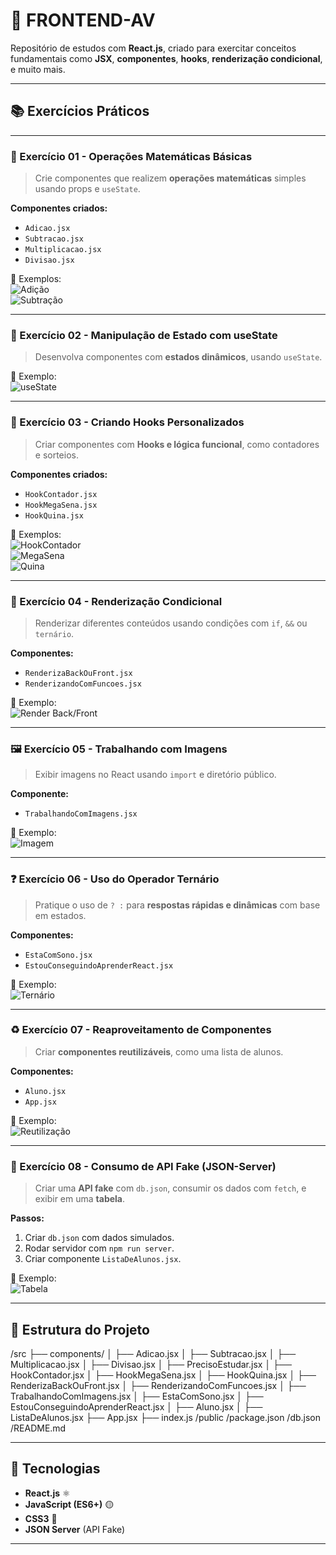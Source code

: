 # 📘 FRONTEND-AV

Repositório de estudos com **React.js**, criado para exercitar conceitos fundamentais como **JSX**, **componentes**, **hooks**, **renderização condicional**, e muito mais.

---

## 📚 Exercícios Práticos

---

### 🧮 Exercício 01 - Operações Matemáticas Básicas

> Crie componentes que realizem **operações matemáticas** simples usando props e `useState`.

**Componentes criados:**
- `Adicao.jsx`
- `Subtracao.jsx`
- `Multiplicacao.jsx`
- `Divisao.jsx`

📸 Exemplos:  
![Adição](https://github.com/user-attachments/assets/fd7655b9-4241-416e-aa7c-667ff29ced7d)  
![Subtração](https://github.com/user-attachments/assets/004c260e-c4a1-48a0-87e6-4b0b7520eabf)

---

### 🔄 Exercício 02 - Manipulação de Estado com useState

> Desenvolva componentes com **estados dinâmicos**, usando `useState`.

📸 Exemplo:  
![useState](https://github.com/user-attachments/assets/c2260775-328c-4df6-b3e3-0508c4091b98)

---

### 🔁 Exercício 03 - Criando Hooks Personalizados

> Criar componentes com **Hooks e lógica funcional**, como contadores e sorteios.

**Componentes criados:**
- `HookContador.jsx`
- `HookMegaSena.jsx`
- `HookQuina.jsx`

📸 Exemplos:  
![HookContador](https://github.com/user-attachments/assets/bb4391c3-da25-4145-9938-a74cca02a696)  
![MegaSena](https://github.com/user-attachments/assets/4d48ffff-bc3f-4dc4-a825-036b2a6a73ce)  
![Quina](https://github.com/user-attachments/assets/5a370b84-9f41-4d34-9030-a7449cf8f36a)

---

### 🧠 Exercício 04 - Renderização Condicional

> Renderizar diferentes conteúdos usando condições com `if`, `&&` ou `ternário`.

**Componentes:**
- `RenderizaBackOuFront.jsx`
- `RenderizandoComFuncoes.jsx`

📸 Exemplo:  
![Render Back/Front](https://github.com/user-attachments/assets/b2201f80-3536-44bd-908f-f095d035916d)

---

### 🖼️ Exercício 05 - Trabalhando com Imagens

> Exibir imagens no React usando `import` e diretório público.

**Componente:**
- `TrabalhandoComImagens.jsx`

📸 Exemplo:  
![Imagem](https://github.com/user-attachments/assets/58469594-9d76-4db2-8f84-dac8effe27df)

---

### ❓ Exercício 06 - Uso do Operador Ternário

> Pratique o uso de `? :` para **respostas rápidas e dinâmicas** com base em estados.

**Componentes:**
- `EstaComSono.jsx`
- `EstouConseguindoAprenderReact.jsx`

📸 Exemplo:  
![Ternário](https://github.com/user-attachments/assets/ef88a9f2-84d5-41a8-94ed-5ac3a3fa7981)

---

### ♻️ Exercício 07 - Reaproveitamento de Componentes

> Criar **componentes reutilizáveis**, como uma lista de alunos.

**Componentes:**
- `Aluno.jsx`
- `App.jsx`

📸 Exemplo:  
![Reutilização](https://github.com/user-attachments/assets/bcd068f4-45d6-4e42-919e-f7a092111668)

---

### 🧪 Exercício 08 - Consumo de API Fake (JSON-Server)

> Criar uma **API fake** com `db.json`, consumir os dados com `fetch`, e exibir em uma **tabela**.

**Passos:**
1. Criar `db.json` com dados simulados.
2. Rodar servidor com `npm run server`.
3. Criar componente `ListaDeAlunos.jsx`.

📸 Exemplo:  
![Tabela](https://github.com/user-attachments/assets/0cec2ea3-d05d-4359-bbf3-8f7cd23561fb)

---

## 📂 Estrutura do Projeto

/src
├── components/
│ ├── Adicao.jsx
│ ├── Subtracao.jsx
│ ├── Multiplicacao.jsx
│ ├── Divisao.jsx
│ ├── PrecisoEstudar.jsx
│ ├── HookContador.jsx
│ ├── HookMegaSena.jsx
│ ├── HookQuina.jsx
│ ├── RenderizaBackOuFront.jsx
│ ├── RenderizandoComFuncoes.jsx
│ ├── TrabalhandoComImagens.jsx
│ ├── EstaComSono.jsx
│ ├── EstouConseguindoAprenderReact.jsx
│ ├── Aluno.jsx
│ ├── ListaDeAlunos.jsx
├── App.jsx
├── index.js
/public
/package.json
/db.json
/README.md

---

## 🚀 Tecnologias

- **React.js** ⚛️
- **JavaScript (ES6+)** 🟡
- **CSS3** 🎨
- **JSON Server** (API Fake)

---

